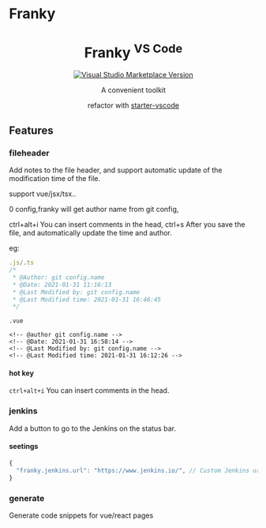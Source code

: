 # Franky

<h1 align="center">Franky <sup>VS Code</sup></h1>
<p align="center">
<a href="https://marketplace.visualstudio.com/items?itemName=NorthSeacoder.franky" target="__blank"><img src="https://img.shields.io/visual-studio-marketplace/v/franky.svg?color=eee&amp;label=VS%20Code%20Marketplace&logo=visual-studio-code" alt="Visual Studio Marketplace Version" /></a>
</p>
<p align="center">
A convenient toolkit<br>
</p>

<p align="center">
refactor with  <a href="https://github.com/antfu/starter-vscode">starter-vscode</a>
</p>


## Features

### fileheader
Add notes to the file header, and support automatic update of the modification time of the file.

support vue/jsx/tsx..

0 config,franky will get author name from git config,

ctrl+alt+i You can insert comments in the head, ctrl+s After you save the file, and automatically update the time and author.

eg:
```js
.js/.ts
/*
 * @Author: git config.name
 * @Date: 2021-01-31 11:16:13
 * @Last Modified by: git config.name
 * @Last Modified time: 2021-01-31 16:46:45
 */

```
```
.vue

<!-- @author git config.name -->
<!-- @Date: 2021-01-31 16:58:14 -->
<!-- @Last Modified by: git config.name -->
<!-- @Last Modified time: 2021-01-31 16:12:26 -->

```
#### hot key

`ctrl+alt+i` You can insert comments in the head.

### jenkins

Add a button to go to the Jenkins on the status bar.

#### seetings

```js
{
  "franky.jenkins.url": "https://www.jenkins.io/", // Custom Jenkins url
}
```
### generate

Generate code snippets for vue/react pages

<!-- ### diffLog

匹配的远程分支命名格式:[项目名][tag] msg  
主要在自己公司用....

根据项目名与 tag 筛选相应的远程分支,选择对比分支后与 master 对比筛选出未上线 commits  

有两种展示方式:
 - commits + revert
 - 全commits:之前revert的original commit ,按提交时间排序 -->